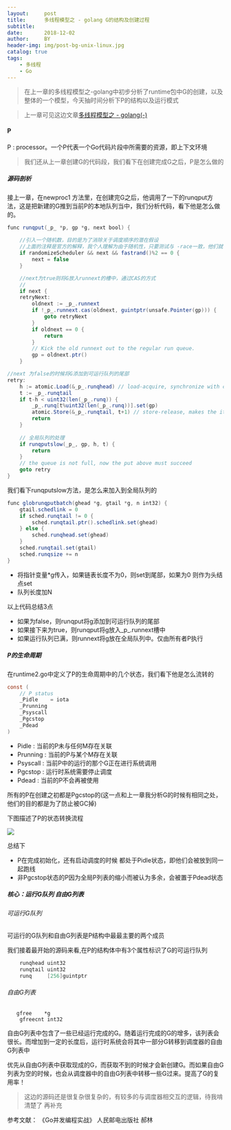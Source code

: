 ```yaml
---
layout:     post
title:      多线程模型之 - golang G的结构及创建过程
subtitle:   
date:       2018-12-02
author:     BY
header-img: img/post-bg-unix-linux.jpg
catalog: true
tags:
    - 多线程
    - Go
---
```



> 在上一章的多线程模型之-golang中初步分析了runtime包中G的创建，以及整体的一个模型，今天抽时间分析下P的结构以及运行模式

> 上一章可见这边文章[多线程模型之 - golang(-)](https://silenming.github.io/2018/11/25/%E5%A4%9A%E7%BA%BF%E7%A8%8B%E6%A8%A1%E5%9E%8B%E4%B9%8Bgolang(%E4%B8%80)/)

#### P

P : processor。一个P代表一个Go代码片段中所需要的资源，即上下文环境

> 我们还从上一章创建G的代码段，我们看下在创建完成G之后，P是怎么做的

##### 源码剖析

接上一章，在newproc1 方法里，在创建完G之后，他调用了一下的runqput方法，这是把新建的G推到当前P的本地队列当中，我们分析代码，看下他是怎么做的。


```java
func runqput(_p_ *p, gp *g, next bool) {
   
    //引入一个随机数，目的是为了消除关于调度顺序的潜在假设
    //上面的注释是官方的解释，我个人理解为由于随机性，只要测试与 -race一致，他们就    不会存在
	if randomizeScheduler && next && fastrand()%2 == 0 {
		next = false
	}

    //next为true则将G放入runnext的槽中，通过CAS的方式
    //
	if next {
	retryNext:
		oldnext := _p_.runnext
		if !_p_.runnext.cas(oldnext, guintptr(unsafe.Pointer(gp))) {
			goto retryNext
		}
		if oldnext == 0 {
			return
		}
		// Kick the old runnext out to the regular run queue.
		gp = oldnext.ptr()
	}

//next 为false的时候将G添加到可运行队列的尾部
retry:
	h := atomic.Load(&_p_.runqhead) // load-acquire, synchronize with consumers
	t := _p_.runqtail
	if t-h < uint32(len(_p_.runq)) {
		_p_.runq[t%uint32(len(_p_.runq))].set(gp)
		atomic.Store(&_p_.runqtail, t+1) // store-release, makes the item available for consumption
		return
	}
	
	// 全局队列的处理
	if runqputslow(_p_, gp, h, t) {
		return
	}
	// the queue is not full, now the put above must succeed
	goto retry
}

```

我们看下runqputslow方法，是怎么来加入到全局队列的

```java
func globrunqputbatch(ghead *g, gtail *g, n int32) {
	gtail.schedlink = 0
	if sched.runqtail != 0 {
		sched.runqtail.ptr().schedlink.set(ghead)
	} else {
		sched.runqhead.set(ghead)
	}
	sched.runqtail.set(gtail)
	sched.runqsize += n
}

```

- 将指针变量*g传入，如果链表长度不为0，则set到尾部，如果为0 则作为头结点set
- 队列长度加N


以上代码总结3点

- 如果为false，则runqput将g添加到可运行队列的尾部
- 如果接下来为true，则runqput将g放入_p_.runnext槽中
- 如果运行队列已满，则runnext将g放在全局队列中。仅由所有者P执行

##### P的生命周期

在runtime2.go中定义了P的生命周期中的几个状态，我们看下他是怎么流转的


```java
const (
	// P status
	_Pidle    = iota
	_Prunning 
	_Psyscall
	_Pgcstop
	_Pdead
)

```

- Pidle : 当前的P未与任何M存在关联
- Prunning : 当前的P与某个M存在关联
- Psyscall : 当前P中的运行的那个G正在进行系统调用
- Pgcstop : 运行时系统需要停止调度
- Pdead : 当前的P不会再被使用

所有的P在创建之初都是Pgcstop的(这一点和上一章我分析G的时候有相同之处，他们的目的都是为了防止被GC掉)

下图描述了P的状态转换流程

![](https://silenblog.oss-cn-beijing.aliyuncs.com/P%E7%9A%84%E7%8A%B6%E6%80%81%E6%B5%81%E8%BD%AC.png
)

总结下

- P在完成初始化，还有启动调度的时候 都处于Pidle状态，即他们会被放到同一起跑线
- 非Pgcstop状态的P因为全局P列表的缩小而被认为多余，会被置于Pdead状态


##### 核心：运行G队列 自由G列表

###### 可运行G队列

可运行的G队列和自由G列表是P结构中最最主要的两个成员

我们接着最开始的源码来看,在P的结构体中有3个属性标识了G的可运行队列

``` java
	runqhead uint32
	runqtail uint32
	runq     [256]guintptr
```

###### 自由G列表

```
   gfree    *g
	gfreecnt int32
```

自由G列表中包含了一些已经运行完成的G。随着运行完成的G的增多，该列表会很长。而增加到一定的长度后，运行时系统会将其中一部分G转移到调度器的自由G列表中

优先从自由G列表中获取现成的G，而获取不到的时候才会新创建G。而如果自由G列表为空的时候，也会从调度器中的自由G列表中转移一些G过来。提高了G的复用率！

> 这边的源码还是很复杂很复杂的，有较多的与调度器相交互的逻辑，待我啃清楚了 再补充





参考文献：
《Go并发编程实战》 人民邮电出版社 郝林
